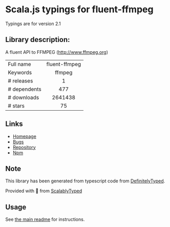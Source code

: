 
# Scala.js typings for fluent-ffmpeg

Typings are for version 2.1

## Library description:
A fluent API to FFMPEG (http://www.ffmpeg.org)

|                    |                 |
| ------------------ | :-------------: |
| Full name          | fluent-ffmpeg |
| Keywords           | ffmpeg |
| # releases         | 1 |
| # dependents       | 477 |
| # downloads        | 2641438 |
| # stars            | 75 |

## Links
- [Homepage](https://github.com/fluent-ffmpeg/node-fluent-ffmpeg#readme)
- [Bugs](http://github.com/fluent-ffmpeg/node-fluent-ffmpeg/issues)
- [Repository](https://github.com/fluent-ffmpeg/node-fluent-ffmpeg)
- [Npm](https://www.npmjs.com/package/fluent-ffmpeg)
    


## Note
This library has been generated from typescript code from [DefinitelyTyped](https://definitelytyped.org).

Provided with :purple_heart: from [ScalablyTyped](https://github.com/oyvindberg/ScalablyTyped)

## Usage
See [the main readme](../../readme.md) for instructions.


